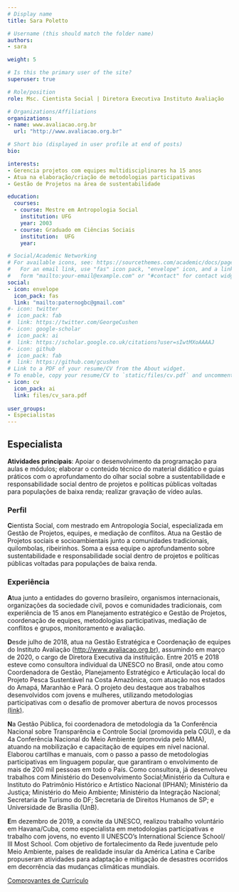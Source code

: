 ```yaml
---
# Display name
title: Sara Poletto

# Username (this should match the folder name)
authors:
- sara

weight: 5

# Is this the primary user of the site?
superuser: true

# Role/position
role: Msc. Cientista Social | Diretora Executiva Instituto Avaliação

# Organizations/Affiliations
organizations:
- name: www.avaliacao.org.br
  url: "http://www.avaliacao.org.br"

# Short bio (displayed in user profile at end of posts)
bio: 

interests:
- Gerencia projetos com equipes multidisciplinares ha 15 anos
- Atua na elaboração/criação de metodologias participativas
- Gestão de Projetos na área de sustentabilidade

education:
  courses:
  - course: Mestre em Antropologia Social 
    institution: UFG 
    year: 2003
  - course: Graduado em Ciências Sociais
    institution:  UFG
    year: 

# Social/Academic Networking
# For available icons, see: https://sourcethemes.com/academic/docs/page-builder/#icons
#   For an email link, use "fas" icon pack, "envelope" icon, and a link in the
#   form "mailto:your-email@example.com" or "#contact" for contact widget.
social:
- icon: envelope
  icon_pack: fas
  link: "mailto:paternogbc@gmail.com"
#- icon: twitter
#  icon_pack: fab
#  link: https://twitter.com/GeorgeCushen
#- icon: google-scholar
#  icon_pack: ai
#  link: https://scholar.google.co.uk/citations?user=sIwtMXoAAAAJ
#- icon: github
#  icon_pack: fab
#  link: https://github.com/gcushen
# Link to a PDF of your resume/CV from the About widget.
# To enable, copy your resume/CV to `static/files/cv.pdf` and uncomment the lines below.
- icon: cv
  icon_pack: ai
  link: files/cv_sara.pdf
  
user_groups:
- Especialistas
---
```


## Especialista

**Atividades principais**: Apoiar o desenvolvimento da programação para aulas e módulos; elaborar o conteúdo técnico do material didático e guias práticos com o aprofundamento do olhar social sobre a sustentabilidade e responsabilidade social dentro de projetos e políticas públicas voltadas para populações de baixa renda; realizar gravação de vídeo aulas.

### Perfil

**C**ientista Social, com mestrado em Antropologia Social, especializada em Gestão de Projetos, equipes, e mediação de conflitos. Atua na Gestão de Projetos sociais e socioambientais junto a comunidades tradicionais, quilombolas, ribeirinhos. Soma a essa equipe o aprofundamento sobre sustentabilidade e responsabilidade social dentro de projetos e políticas públicas voltadas para populações de baixa renda. 

### Experiência

**A**tua junto a entidades do governo brasileiro, organismos internacionais, organizações da sociedade civil, povos e comunidades tradicionais, com experiência de 15 anos em Planejamento estratégico e Gestão de Projetos, coordenação de equipes, metodologias participativas, mediação de conflitos e grupos, monitoramento e avaliação.

**D**esde julho de 2018, atua na Gestão Estratégica e Coordenação de equipes do Instituto Avaliação (http://www.avaliacao.org.br), assumindo em março de 2020, o cargo de Diretora Executiva da instituição.
Entre 2015 e 2018 esteve como consultora individual da UNESCO no Brasil, onde atou como Coordenadora de Gestão, Planejamento Estratégico e Articulação local do Projeto Pesca Sustentável na Costa Amazônica, com atuação nos estados do Amapá, Maranhão e Pará. O projeto deu destaque aos trabalhos desenvolvidos com jovens e mulheres, utilizando metodologias participativas com o desafio de promover abertura de novos processos [(link)](https://www.youtube.com/watch?v=CsRjbuE89ic&amp;t=188s).

**N**a Gestão Pública, foi coordenadora de metodologia da 1a Conferência Nacional sobre Transparência e Controle Social (promovida pela CGU), e da 4a Conferência Nacional do Meio Ambiente (promovida pelo MMA), atuando na mobilização e capacitação de equipes em nível nacional. Elaborou cartilhas e manuais, com o passo a passo de metodologias participativas em linguagem popular, que garantiram o envolvimento de mais de 200 mil pessoas em todo o País. Como consultora, já desenvolveu trabalhos com Ministério do Desenvolvimento Social;Ministério da Cultura e Instituto do Patrimônio Histórico e Artístico Nacional (IPHAN); Ministério da Justiça; Ministério do Meio Ambiente; Ministério da Integração Nacional; Secretaria de Turismo do DF; Secretaria de Direitos Humanos de SP; e Universidade de Brasília (UnB). 

**E**m dezembro de 2019, a convite da UNESCO, realizou trabalho voluntário em Havana/Cuba, como especialista em metodologias participativas e trabalho com jovens, no evento II UNESCO’s International Science School/ III Most School. Com objetivo de fortalecimento da Rede juventude pelo Meio Ambiente, países de realidade insular da América Latina e Caribe propuseram atividades para adaptação e mitigação de desastres ocorridos em decorrência das mudanças climáticas mundiais.


<a href="https://drive.google.com/drive/folders/1g5kjlTKY23RU_eRfBEIb2e6PChV73v0c?usp=sharing" target="_blank">Comprovantes de Currículo</a>

